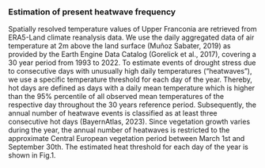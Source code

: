 ###	Estimation of present heatwave frequency
Spatially resolved temperature values of Upper Franconia are retrieved from ERA5-Land climate reanalysis data. We use the daily aggregated data of air temperature at 2m above the land surface (Muñoz Sabater, 2019) as provided by the Earth Engine Data Catalog (Gorelick et al., 2017), covering a 30 year period from 1993 to 2022. To estimate events of drought stress due to consecutive days with unusually high daily temperatures (“heatwaves”), we use a specific temperature threshold for each day of the year. Thereby, hot days are defined as days with a daily mean temperature which is higher than the 95% percentile of all observed mean temperatures of the respective day throughout the 30 years reference period. Subsequently, the annual number of heatwave events is classified as at least three consecutive hot days (BayernAtlas, 2023). Since vegetation growth varies during the year, the annual number of heatwaves is restricted to the approximate Central European vegetation period between March 1st and September 30th. The estimated heat threshold for each day of the year is shown in Fig.1.
